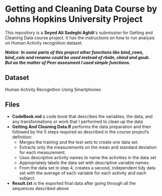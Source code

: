 # Getting and Cleaning Data Course by Johns Hopkins University Project

This repository is a **Seyed Ali Sadeghi Aghili**'s submission for Getting and Cleaning Data course project. It has the instructions on how to run analysis on Human Activity recognition dataset. 

*__Notice__: __In some parts of this project other functions like bind_rows, bind_cols and rename could be used instead of rbidn, cbind and gsub. But as the matter of Peer assesment I used simple functions.__*

## Dataset
Human Activity Recognition Using Smartphones

## Files

  * __CodeBook.md__ a code book that describes the variables, the data, and any transformations or work that I performed to clean up the data
  * __Getting And Cleaning Data.R__ performs the data preparation and then followed by the 5 steps required as described in the course project’s definition:
    * Merges the training and the test sets to create one data set.
    * Extracts only the measurements on the mean and standard deviation for each measurement.
    * Uses descriptive activity names to name the activities in the data set
    * Appropriately labels the data set with descriptive variable names.
    * From the data set in step 4, creates a second, independent tidy data set with the average of each variable for each activity and each subject.
  * __Result.txt__ is the exported final data after going through all the sequences described above
